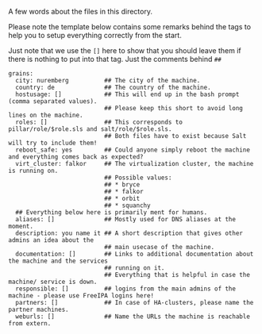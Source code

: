 A few words about the files in this directory. 

Please note the template below contains some remarks behind the tags to help
you to setup everything correctly from the start.

Just note that we use the ```[]``` here to show that you should leave them 
if there is nothing to put into that tag. Just the comments behind ```##```

```
grains:
  city: nuremberg          ## The city of the machine.
  country: de              ## The country of the machine. 
  hostusage: []            ## This will end up in the bash prompt (comma separated values).
                           ## Please keep this short to avoid long lines on the machine.
  roles: []                ## This corresponds to pillar/role/$role.sls and salt/role/$role.sls.
                           ## Both files have to exist because Salt will try to include them!
  reboot_safe: yes         ## Could anyone simply reboot the machine and everything comes back as expected?
  virt_cluster: falkor     ## The virtualization cluster, the machine is running on.
                           ## Possible values:
                           ## * bryce
                           ## * falkor
                           ## * orbit
                           ## * squanchy
  ## Everything below here is primarily ment for humans. 
  aliases: []              ## Mostly used for DNS aliases at the moment.
  description: you name it ## A short description that gives other admins an idea about the
                           ## main usecase of the machine.
  documentation: []        ## Links to additional documentation about the machine and the services 
                           ## running on it.
                           ## Everything that is helpful in case the machine/ service is down.
  responsible: []          ## logins from the main admins of the machine - please use FreeIPA logins here!
  partners: []             ## In case of HA-clusters, please name the partner machines.
  weburls: []              ## Name the URLs the machine is reachable from extern.
```
